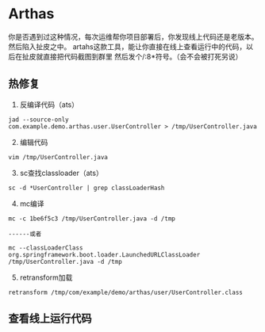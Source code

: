 # Arthas

你是否遇到过这种情况，每次运维帮你项目部署后，你发现线上代码还是老版本。然后陷入扯皮之中。
artahs这款工具，能让你直接在线上查看运行中的代码，以后在扯皮就直接把代码截图到群里
然后发个/:8*符号。（会不会被打死另说）

## 热修复

1. 反编译代码（ats）
```shell
jad --source-only 
com.example.demo.arthas.user.UserController > /tmp/UserController.java
```

2. 编辑代码
```shell
vim /tmp/UserController.java
```

3. sc查找classloader（ats）
```shell
sc -d *UserController | grep classLoaderHash
```

4. mc编译
```shell
mc -c 1be6f5c3 /tmp/UserController.java -d /tmp

------或者

mc --classLoaderClass 
org.springframework.boot.loader.LaunchedURLClassLoader 
/tmp/UserController.java -d /tmp
```

5. retransform加载
```shell
retransform /tmp/com/example/demo/arthas/user/UserController.class
```


## 查看线上运行代码

